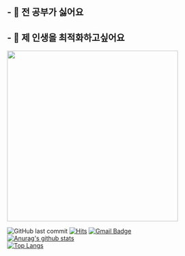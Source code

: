 ## - 🌱 전 공부가 싫어요<br>
## - 💬 제 인생을 최적화하고싶어요<br>
<img width = "400" src = https://user-images.githubusercontent.com/50188040/133988362-b690f1ff-e88d-488c-a922-1ffe3f846ee4.jpg><br>

![GitHub last commit](https://img.shields.io/github/last-commit/kimnafla11/kimnafla11.svg)
[![Hits](https://hits.seeyoufarm.com/api/count/incr/badge.svg?url=https%3A%2F%2Fgithub.com%2Fkimnafla11)](https://hits.seeyoufarm.com)
[![Gmail Badge](https://img.shields.io/badge/-Gmail-d14836?style=flat-square&logo=Gmail&logoColor=white&link=mailto:po02026@gmail.com)](mailto:po02026@gmail.com)
</br>
[![Anurag's github stats](https://github-readme-stats.vercel.app/api?username=kimnafla11)](https://github.com/anuraghazra/github-readme-stats)
</br>
[![Top Langs](https://github-readme-stats.vercel.app/api/top-langs/?username=kimnafla11&layout=compact)](https://github.com/kimnafla11/github-readme-stats)


<!--
**kimnafla11/kimnafla11** is a ✨ _special_ ✨ repository because its `README.md` (this file) appears on your GitHub profile.

Here are some ideas to get you started:

- 🔭 I’m currently working on ...
- 🌱 I’m currently learning ...
- 👯 I’m looking to collaborate on ...
- 🤔 I’m looking for help with ...
- 💬 Ask me about ...
- 📫 How to reach me: ...
- 😄 Pronouns: ...
- ⚡ Fun fact: ...
-->
